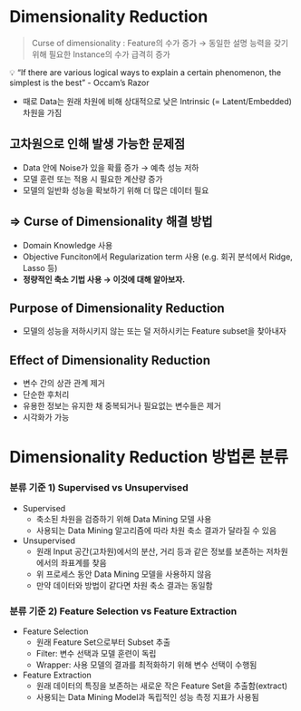 # Dimensionality Reduction

> Curse of dimensionality
: Feature의 수가 증가 → 동일한 설명 능력을 갖기 위해 필요한 Instance의 수가 급격히 증가
> 

<aside>
💡 “If there are various logical ways to explain a certain phenomenon, the simplest is the best” - Occam’s Razor

</aside>

- 때로 Data는 원래 차원에 비해 상대적으로 낮은 Intrinsic (= Latent/Embedded) 차원을 가짐

## 고차원으로 인해 발생 가능한 문제점

- Data 안에 Noise가 있을 확률 증가 → 예측 성능 저하
- 모델 훈련 또는 적용 시 필요한 계산량 증가
- 모델의 일반화 성능을 확보하기 위해 더 많은 데이터 필요

## ⇒ Curse of Dimensionality 해결 방법

- Domain Knowledge 사용
- Objective Funciton에서 Regularization term 사용 (e.g. 회귀 분석에서 Ridge, Lasso 등)
- **정량적인 축소 기법 사용 → 이것에 대해 알아보자.**

## Purpose of Dimensionality Reduction

- 모델의 성능을 저하시키지 않는 또는 덜 저하시키는 Feature subset을 찾아내자

## Effect of Dimensionality Reduction

- 변수 간의 상관 관계 제거
- 단순한 후처리
- 유용한 정보는 유지한 채 중복되거나 필요없는 변수들은 제거
- 시각화가 가능

# Dimensionality Reduction 방법론 분류

### 분류 기준 1) Supervised vs Unsupervised

- Supervised
    - 축소된 차원을 검증하기 위해 Data Mining 모델 사용
    - 사용되는 Data Mining 알고리즘에 따라 차원 축소 결과가 달라질 수 있음
- Unsupervised
    - 원래 Input 공간(고차원)에서의 분산, 거리 등과 같은 정보를 보존하는 저차원에서의 좌표계를 찾음
    - 위 프로세스 동안 Data Mining 모델을 사용하지 않음
    - 만약 데이터와 방법이 같다면 차원 축소 결과는 동일함

### 분류 기준 2) Feature Selection vs Feature Extraction

- Feature Selection
    - 원래 Feature Set으로부터 Subset 추출
    - Filter: 변수 선택과 모델 훈련이 독립
    - Wrapper: 사용 모델의 결과를 최적화하기 위해 변수 선택이 수행됨
- Feature Extraction
    - 원래 데이터의 특징을 보존하는 새로운 작은 Feature Set을 추출함(extract)
    - 사용되는 Data Mining Model과 독립적인 성능 측정 지표가 사용됨